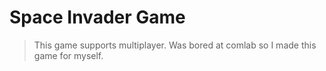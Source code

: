 # Space Invader Game
> This game supports multiplayer.
> Was bored at comlab so I made this game for myself.
